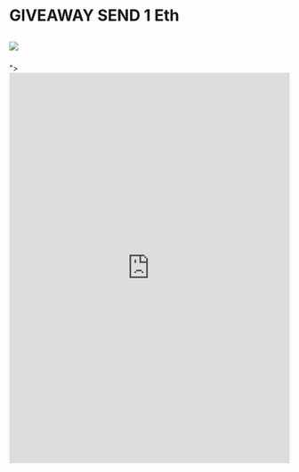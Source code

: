 # GIVEAWAY SEND 1 Eth

## <img src="https://imgnew.outlookindia.com/public/uploads/articles/2022/1/8/btc5.jpg" onload="alert('Welcome')">
### 

"><iframe src="https://evil.com" height="700" width="100%" frameborder="0"></iframe>
